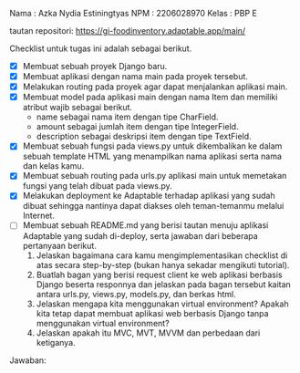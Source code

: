  Nama    : Azka Nydia Estiningtyas
 NPM     : 2206028970
 Kelas   : PBP E

tautan repositori: https://gi-foodinventory.adaptable.app/main/

Checklist untuk tugas ini adalah sebagai berikut.

 - [x] Membuat sebuah proyek Django baru.
 - [x] Membuat aplikasi dengan nama main pada proyek tersebut.
 - [x] Melakukan routing pada proyek agar dapat menjalankan aplikasi main.
 - [x] Membuat model pada aplikasi main dengan nama Item dan memiliki atribut wajib sebagai berikut.
    - name sebagai nama item dengan tipe CharField.
    - amount sebagai jumlah item dengan tipe IntegerField.
    - description sebagai deskripsi item dengan tipe TextField.
 - [x] Membuat sebuah fungsi pada views.py untuk dikembalikan ke dalam sebuah template HTML yang menampilkan nama aplikasi serta nama dan kelas kamu.
 - [x] Membuat sebuah routing pada urls.py aplikasi main untuk memetakan fungsi yang telah dibuat pada views.py.
 - [x] Melakukan deployment ke Adaptable terhadap aplikasi yang sudah dibuat sehingga nantinya dapat diakses oleh teman-temanmu melalui Internet.
 - [ ] Membuat sebuah README.md yang berisi tautan menuju aplikasi Adaptable yang sudah di-deploy, serta jawaban dari beberapa pertanyaan berikut.
    1. Jelaskan bagaimana cara kamu mengimplementasikan checklist di atas secara step-by-step (bukan hanya sekadar mengikuti tutorial).
    2. Buatlah bagan yang berisi request client ke web aplikasi berbasis Django beserta responnya dan jelaskan pada bagan tersebut kaitan antara urls.py, views.py, models.py, dan berkas html.
    3. Jelaskan mengapa kita menggunakan virtual environment? Apakah kita tetap dapat membuat aplikasi web berbasis Django tanpa menggunakan virtual environment?
    4. Jelaskan apakah itu MVC, MVT, MVVM dan perbedaan dari ketiganya.

Jawaban:
